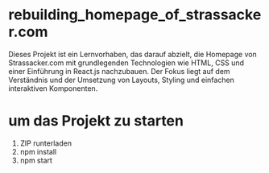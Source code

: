 # rebuilding_homepage_of_strassacker.com

Dieses Projekt ist ein Lernvorhaben, das darauf abzielt, die Homepage von Strassacker.com mit grundlegenden Technologien wie HTML, CSS und einer Einführung in React.js nachzubauen. Der Fokus liegt auf dem Verständnis und der Umsetzung von Layouts, Styling und einfachen interaktiven Komponenten.

# um das Projekt zu starten

1. ZIP runterladen
2. npm install
3. npm start

